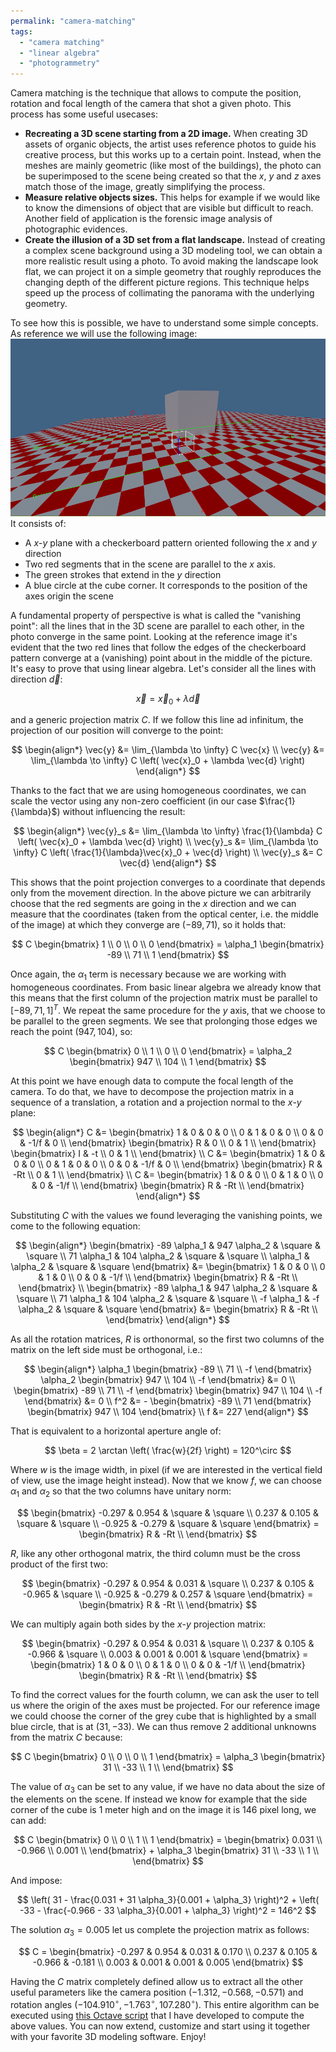 ```yaml
---
permalink: "camera-matching"
tags:
  - "camera matching"
  - "linear algebra"
  - "photogrammetry"
---
```

Camera matching is the technique that allows to compute the position, rotation and focal length of the camera that shot a given photo. This process has some useful usecases:

* __Recreating a 3D scene starting from a 2D image.__ When creating 3D assets of organic objects, the artist uses reference photos to guide his creative process, but this works up to a certain point. Instead, when the meshes are mainly geometric (like most of the buildings), the photo can be superimposed to the scene being created so that the $x$, $y$ and $z$ axes match those of the image, greatly simplifying the process.
* __Measure relative objects sizes.__ This helps for example if we would like to know the dimensions of object that are visible but difficult to reach. Another field of application is the forensic image analysis of photographic evidences.
* __Create the illusion of a 3D set from a flat landscape.__ Instead of creating a complex scene background using a 3D modeling tool, we can obtain a more realistic result using a photo. To avoid making the landscape look flat, we can project it on a simple geometry that roughly reproduces the changing depth of the different picture regions. This technique helps speed up the process of collimating the panorama with the underlying geometry.

To see how this is possible, we have to understand some simple concepts. As reference we will use the following image:
![The reference images we will use throughout the exercise.](/images/perspective-effect.png "The reference image we will use throughout the exercise. Notice the distortions due to the effect of the perspective projection.")
It consists of:

* A $x$-$y$ plane with a checkerboard pattern oriented following the $x$ and $y$ direction
* Two red segments that in the scene are parallel to the $x$ axis.
* The green strokes that extend in the $y$ direction
* A blue circle at the cube corner. It corresponds to the position of the axes origin the scene

A fundamental property of perspective is what is called the "vanishing point": all the lines that in the 3D scene are parallel to each other, in the photo converge in the same point. Looking at the reference image it's evident that the two red lines that follow the edges of the checkerboard pattern converge at a (vanishing) point about in the middle of the picture. It's easy to prove that using linear algebra. Let's consider all the lines with direction $\vec{d}$: 

$$\vec{x}=\vec{x}_0 + \lambda \vec{d}$$

and a generic projection matrix $C$. If we follow this line ad infinitum, the projection of our position will converge to the point:

$$
\begin{align*}
     \vec{y} &= \lim_{\lambda \to \infty} C \vec{x} \\
     \vec{y} &= \lim_{\lambda \to \infty} C \left( \vec{x}_0 + \lambda \vec{d} \right)
\end{align*}
$$

Thanks to the fact that we are using homogeneous coordinates, we can scale the vector using any non-zero coefficient (in our case $\frac{1}{\lambda}$) without influencing the result:

$$
\begin{align*}
     \vec{y}_s &= \lim_{\lambda \to \infty} \frac{1}{\lambda} C \left( \vec{x}_0 + \lambda \vec{d} \right) \\
     \vec{y}_s &= \lim_{\lambda \to \infty} C \left( \frac{1}{\lambda}\vec{x}_0 + \vec{d} \right) \\
     \vec{y}_s &= C \vec{d}
\end{align*}
$$

This shows that the point projection converges to a coordinate that depends only from the movement direction.
In the above picture we can arbitrarily choose that the red segments are going in the $x$ direction and we can measure that the coordinates (taken from the optical center, i.e. the middle of the image) at which they converge are $\left( -89, 71 \right)$, so it holds that:

$$
        C 
        \begin{bmatrix}
		1 \\
		0 \\
		0 \\
                0
	\end{bmatrix}
        =
        \alpha_1
        \begin{bmatrix}
		-89 \\
		71 \\
		1
	\end{bmatrix}
$$

Once again, the $\alpha_1$ term is necessary because we are working with homogeneous coordinates. From basic linear algebra we already know that this means that the first column of the projection matrix must be parallel to $\left[ -89, 71, 1 \right]^T$. We repeat the same procedure for the $y$ axis, that we choose to be parallel to the green segments. We see that prolonging those edges we reach the point $\left( 947, 104 \right)$, so:

$$
        C 
        \begin{bmatrix}
		  0 \\
		  1 \\
		  0 \\
          0
	    \end{bmatrix}
        =
        \alpha_2
        \begin{bmatrix}
		  947 \\
		  104 \\
		  1
	    \end{bmatrix}
$$

At this point we have enough data to compute the focal length of the camera. To do that, we have to decompose the projection matrix in a sequence of a translation, a rotation and a projection normal to the $x$-$y$ plane:

$$
\begin{align*}
	C &= 
	\begin{bmatrix}
		1 & 0 & 0 & 0 \\
		0 & 1 & 0 & 0 \\
		0 & 0 & -1/f & 0 \\
	\end{bmatrix}
	\begin{bmatrix}
		R & 0 \\
		0 & 1 \\
	\end{bmatrix}
	\begin{bmatrix}
		I & -t \\
		0 &  1 \\
	\end{bmatrix} \\
	C &= 
	\begin{bmatrix}
		1 & 0 & 0 & 0 \\
		0 & 1 & 0 & 0 \\
		0 & 0 & -1/f & 0 \\
	\end{bmatrix}
	\begin{bmatrix}
		R & -Rt \\
		0 & 1 \\
	\end{bmatrix} \\
	C &= 
	\begin{bmatrix}
		1 & 0 & 0 \\
		0 & 1 & 0 \\
		0 & 0 & -1/f \\
	\end{bmatrix}
	\begin{bmatrix}
		R & -Rt \\
	\end{bmatrix}
\end{align*}
$$

Substituting $C$ with the values we found leveraging the vanishing points, we come to the following equation:

$$
  \begin{align*}
    \begin{bmatrix}
      -89 \alpha_1 & 947 \alpha_2  & \square & \square \\
      71 \alpha_1 & 104 \alpha_2  & \square & \square \\
      \alpha_1         & \alpha_2         & \square & \square 
    \end{bmatrix}
    &= 
    \begin{bmatrix}
      1 & 0 & 0 \\
      0 & 1 & 0 \\
      0 & 0 & -1/f \\
    \end{bmatrix}
    \begin{bmatrix}
      R & -Rt \\
    \end{bmatrix} \\
    \begin{bmatrix}
      -89 \alpha_1 & 947 \alpha_2 & \square & \square \\
      71 \alpha_1 & 104 \alpha_2 & \square & \square \\
      -f \alpha_1      & -f \alpha_2      & \square & \square 
    \end{bmatrix}
    &= 
    \begin{bmatrix}
      R & -Rt \\
    \end{bmatrix}
  \end{align*}
$$

As all the rotation matrices, $R$ is orthonormal, so the first two columns of the matrix on the left side must be orthogonal, i.e.:

$$
\begin{align*}
	\alpha_1
	\begin{bmatrix}
		-89 \\
		71 \\
		-f   
	\end{bmatrix}
	\alpha_2
	\begin{bmatrix}
		947 \\
		104 \\
		-f   
	\end{bmatrix} &= 0 \\
	\begin{bmatrix}
		-89 \\
		71 \\
		-f   
	\end{bmatrix}
	\begin{bmatrix}
		947 \\
		104 \\
		-f   
	\end{bmatrix} &= 0 \\
	f^2 &= - 
	\begin{bmatrix}
		-89 \\
		71 
	\end{bmatrix}
	\begin{bmatrix}
		947 \\
		104 
	\end{bmatrix} \\
        f &= 227
\end{align*}
$$

That is equivalent to a horizontal aperture angle of:

$$
\beta = 2 \arctan \left( \frac{w}{2f} \right) = 120^\circ
$$

Where $w$ is the image width, in pixel (if we are interested in the vertical field of view, use the image height instead).
Now that we know $f$, we can choose $\alpha_1$ and $\alpha_2$ so that the two columns have unitary norm:

$$
	\begin{bmatrix}
		-0.297 & 0.954 & \square & \square \\
		0.237 & 0.105 & \square & \square \\
		-0.925 & -0.279 & \square & \square 
	\end{bmatrix}
        =
        \begin{bmatrix}
		R & -Rt \\
	\end{bmatrix}
$$

$R$, like any other orthogonal matrix, the third column must be the cross product of the first two:

$$
	\begin{bmatrix}
		-0.297 & 0.954 & 0.031 & \square \\
		0.237 & 0.105 & -0.965 & \square \\
		-0.925 & -0.279 & 0.257 & \square 
	\end{bmatrix}
        =
        \begin{bmatrix}
		R & -Rt \\
	\end{bmatrix}
$$

We can multiply again both sides by the $x$-$y$ projection matrix:

$$
	\begin{bmatrix}
-0.297 & 0.954 & 0.031 & \square \\
		0.237 & 0.105 & -0.966 & \square \\
		0.003 & 0.001 & 0.001 & \square 
	\end{bmatrix}
        =
        \begin{bmatrix}
		1 & 0 & 0 \\
		0 & 1 & 0 \\
		0 & 0 & -1/f \\
	\end{bmatrix}
	\begin{bmatrix}
		R & -Rt \\
	\end{bmatrix} 
$$

To find the correct values for the fourth column, we can ask the user to tell us where the origin of the axes must be projected. For our reference image we could choose the corner of the grey cube that is highlighted by a small blue circle, that is at $\left( 31, -33 \right)$. We can thus remove 2 additional unknowns from the matrix $C$ because:

$$
  C 
  \begin{bmatrix}
		0 \\
		0 \\
		0 \\
                1
	\end{bmatrix}
        = \alpha_3
        \begin{bmatrix}
		31 \\
		-33 \\
		1 \\
	\end{bmatrix}
$$

The value of $\alpha_3$ can be set to any value, if we have no data about the size of the elements on the scene. If instead we know for example that the side corner of the cube is 1 meter high and on the image it is 146 pixel long, we can add:

$$
  C 
  \begin{bmatrix}
		0 \\
		0 \\
		1 \\
                1
	\end{bmatrix}
        = 
        \begin{bmatrix}
		0.031 \\
		-0.966 \\
		0.001 \\
	\end{bmatrix}
        + \alpha_3
        \begin{bmatrix}
		31 \\
		-33 \\
		1 \\
	\end{bmatrix}
$$

And impose:

$$
\left( 31 - \frac{0.031 + 31 \alpha_3}{0.001 + \alpha_3} \right)^2 + \left( -33 - \frac{-0.966 - 33 \alpha_3}{0.001 + \alpha_3} \right)^2 = 146^2
$$

The solution $\alpha_3 = 0.005$ let us complete the projection matrix as follows:

$$
  C =
	\begin{bmatrix}
-0.297 & 0.954 & 0.031 & 0.170 \\
		0.237 & 0.105 & -0.966 & -0.181 \\
		0.003 & 0.001 & 0.001 & 0.005 
	\end{bmatrix}
$$

Having the $C$ matrix completely defined allow us to extract all the other useful parameters like the camera position $\left( -1.312,-0.568, -0.571 \right)$ and rotation angles $\left( -104.910^\circ, -1.763^\circ, 107.280^\circ \right)$.
This entire algorithm can be executed using [this Octave script](/downloads/camera-matching.m) that I have developed to compute the above values. You can now extend, customize and start using it together with your favorite 3D modeling software. Enjoy!
